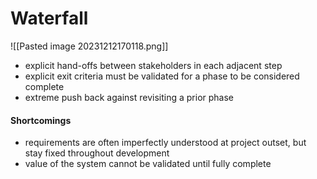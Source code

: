 # Waterfall
![[Pasted image 20231212170118.png]]
- explicit hand-offs between stakeholders in each adjacent step
- explicit exit criteria must be validated for a phase to be considered complete
- extreme push back against revisiting a prior phase
#### Shortcomings
- requirements are often imperfectly understood at project outset, but stay fixed throughout development
- value of the system cannot be validated until fully complete